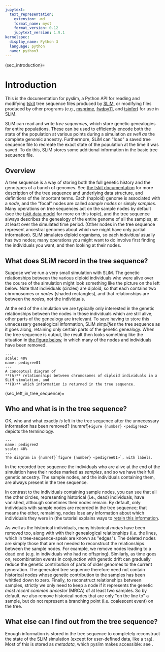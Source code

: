 ```yaml
---
jupytext:
  text_representation:
    extension: .md
    format_name: myst
    format_version: 0.12
    jupytext_version: 1.9.1
kernelspec:
  display_name: Python 3
  language: python
  name: python3
---
```


(sec_introduction)=

# Introduction

This is the documentation for pyslim, a Python API
for reading and modifying [tskit](tskit:sec_introduction) tree sequence files
produced by [SLiM](https://messerlab.org/slim/), 
or modifying files produced by other programs (e.g.,
[msprime](msprime:sec_intro),
[fwdpy11](https://fwdpy11.readthedocs.io/en/stable/pages/tsoverview.html),
and [tsinfer](https://tsinfer.readthedocs.io/)) for use in SLiM. 

SLiM can read and write *tree sequences*, which store genetic genealogies
for entire populations. These can be used to efficiently encode both the state of the
population at various points during a simulation *as well as* the complete genomic
ancestry. Furthermore, SLiM can "load" a saved tree sequence
file to recreate the exact state of the population at the time it was saved.
To do this, SLiM stores some additional information in the basic
tree sequence file.


## Overview

A tree sequence is a way of storing both the full genetic history and the genotypes
of a bunch of genomes.
See [the tskit documentation](tskit:sec_introduction)
for more description of the tree sequence and underlying data structure,
and definitions of the important terms.
Each (haploid) genome is associated with a *node*,
and the "focal" nodes are called *sample nodes* or simply *samples*.
Many operations on tree sequences act on the sample nodes by default (see the
[tskit data model](tskit:sec_nodes_or_individuals)
for more on this topic), and the tree sequence always describes the genealogy of the
entire genome of all the samples, at at least over the simulated time period.
(Other nodes in the tree sequence represent ancestral genomes
about which we might have only partial information).
SLiM simulates diploid organisms, so each *individual* usually has two nodes;
many operations you might want to do involve first finding the individuals you want,
and then looking at their nodes.

## What does SLiM record in the tree sequence?

Suppose we've run a very small simulation with SLiM. The genetic relationships between
the various diploid individuals who were alive over the course of the simulation might
look something like the picture on the left below. Note that individuals (circles) are
diploid, so that each contains two chromosomes or *nodes* (shaded rectangles),
and that relationships are between the *nodes*, not the individuals.

At the end of the simulation we are typically only interested in the genetic
relationships between the nodes in those individuals which are still alive;
other parts of the genealogy are irrelevant. To save having to store this unnecessary
genealogical information, SLiM *simplifies* the tree sequence as it goes along, retaining
only certain parts of the genetic genealogy. When the tree sequence is output, the result
then looks something like the situation in [the figure below](pedigree01), in which many of the nodes and
individuals have been removed.

```{figure} _static/pedigree01.png
---
scale: 40%
name: pedigree01
---
A conceptual diagram of
**(A)** relationships between chromosomes of diploid individuals in a SLiM simulation, and
**(B)** which information is returned in the tree sequence.
```

(sec_left_in_tree_sequence)=

## Who and what is in the tree sequence?

OK, who and what exactly *is* left in the tree sequence after the unnecessary
information has been removed?
{numref}`Figure {number} <pedigree2>` depicts the terminology.

```{figure} _static/pedigree2.png
---
name: pedigree2
scale: 40%
---
The diagram in {numref}`figure {number} <pedigree01>`, with labels.
```

In the recorded tree sequence the individuals who are alive at the end of the simulation
have their nodes marked as *samples*,
and so we have their full genetic ancestry.
The sample nodes,
and the individuals containing them, are always present in the tree sequence.

In contrast to the individuals containing sample nodes, you can see that all the other
circles, representing historical (i.e., dead) individuals, have vanished, although
sometimes their nodes remain. By default, only individuals with sample nodes are recorded
in the tree sequence; that means the other, remaining, nodes lose any information about
which individuals they were in (the tutorial explains ways to
[retain this information](sec_retaining_individuals).

As well as the historical individuals, many historical *nodes*  have been removed too,
along with with their genealogical relationships (i.e. the lines, which in
tree-sequence-speak are known as "edges"). The deleted nodes are simply those that are
not needed to reconstruct the relationships between the sample nodes. For example, we
remove nodes leading to a dead end (e.g. in individuals who had no offspring). Similarly,
as time goes on, recombination events in conjunction with genetic drift can gradually
reduce the genetic contribution of parts of older genomes to the current generation.
The generated tree sequence therefore need not contain historical nodes whose genetic
contribution to the samples has been whittled down to zero. Finally, to
reconstruct relationships between samples, strictly we only need to keep a node if it
represents the genetic *most recent common ancestor* (MRCA) of at least two samples. So
by default, we also remove historical nodes that are only "on the line to" a sample, but
do not represent a branching point (i.e. coalescent event) on the tree.


## What else can I find out from the tree sequence?

Enough information is stored in the tree sequence
to completely reconstruct the state of the SLiM simulation
(except for user-defined data, like a `tag`).
Most of this is stored as *metadata*, which pyslim makes accessible:
see [](sec_metadata).

